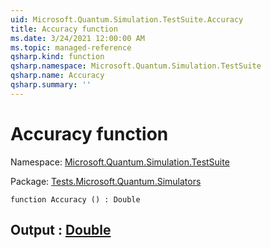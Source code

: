 ```yaml
---
uid: Microsoft.Quantum.Simulation.TestSuite.Accuracy
title: Accuracy function
ms.date: 3/24/2021 12:00:00 AM
ms.topic: managed-reference
qsharp.kind: function
qsharp.namespace: Microsoft.Quantum.Simulation.TestSuite
qsharp.name: Accuracy
qsharp.summary: ''
---
```


# Accuracy function

Namespace: [Microsoft.Quantum.Simulation.TestSuite](xref:Microsoft.Quantum.Simulation.TestSuite)

Package: [Tests.Microsoft.Quantum.Simulators](https://nuget.org/packages/Tests.Microsoft.Quantum.Simulators)




```qsharp
function Accuracy () : Double
```


## Output : [Double](xref:microsoft.quantum.lang-ref.double)

